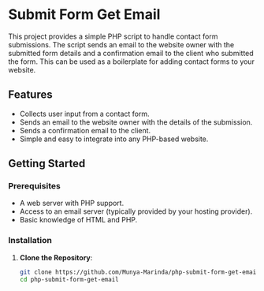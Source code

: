 # Submit Form Get Email

This project provides a simple PHP script to handle contact form submissions. The script sends an email to the website owner with the submitted form details and a confirmation email to the client who submitted the form. This can be used as a boilerplate for adding contact forms to your website.

## Features

- Collects user input from a contact form.
- Sends an email to the website owner with the details of the submission.
- Sends a confirmation email to the client.
- Simple and easy to integrate into any PHP-based website.

## Getting Started

### Prerequisites

- A web server with PHP support.
- Access to an email server (typically provided by your hosting provider).
- Basic knowledge of HTML and PHP.

### Installation

1. **Clone the Repository**:
   ```bash
   git clone https://github.com/Munya-Marinda/php-submit-form-get-email.git
   cd php-submit-form-get-email
